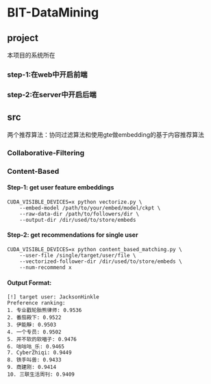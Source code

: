 # BIT-DataMining

## project
本项目的系统所在
### step-1:在web中开启前端
### step-2:在server中开启后端

## src
两个推荐算法：协同过滤算法和使用gte做embedding的基于内容推荐算法
### Collaborative-Filtering
### Content-Based
#### Step-1: get user feature embeddings
```shell
CUDA_VISIBLE_DEVICES=x python vectorize.py \
    --embed-model /path/to/your/embed/model/ckpt \
    --raw-data-dir /path/to/followers/dir \
    --output-dir /dir/used/to/store/embeds
```

#### Step-2: get recommendations for single user
```shell
CUDA_VISIBLE_DEVICES=x python content_based_matching.py \
    --user-file /single/target/user/file \
    --vectorized-follower-dir /dir/used/to/store/embeds \
    --num-recommend x
```

#### Output Format:
```plain text
[!] target user: JacksonHinkle
Preference ranking:
1. 专业戳轮胎熊律师: 0.9536
2. 番茄殿下: 0.9522
3. 伊能靜: 0.9503
4. 一个专员: 0.9502
5. 并不软的软喵子: 0.9476
6. 咕咕咕_乐: 0.9465
7. CyberZhiqi: 0.9449
8. 铁手叫兽: 0.9433
9. 商建刚: 0.9414
10. 三联生活周刊: 0.9409
```
